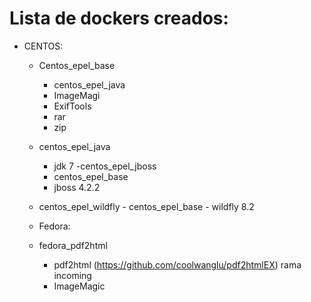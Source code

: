 Lista de dockers creados:
===========================
- CENTOS:

	- Centos_epel_base
		- centos_epel_java
		- ImageMagi
		- ExifTools
		- rar 
		- zip
 	- centos_epel_java
		- jdk 7
 	-centos_epel_jboss
		- centos_epel_base
		- jboss 4.2.2
	- centos_epel_wildfly
     		- centos_epel_base 
     		- wildfly 8.2
	- Fedora:

	- fedora_pdf2html
		- pdf2html (https://github.com/coolwanglu/pdf2htmlEX) rama incoming
		- ImageMagic 
